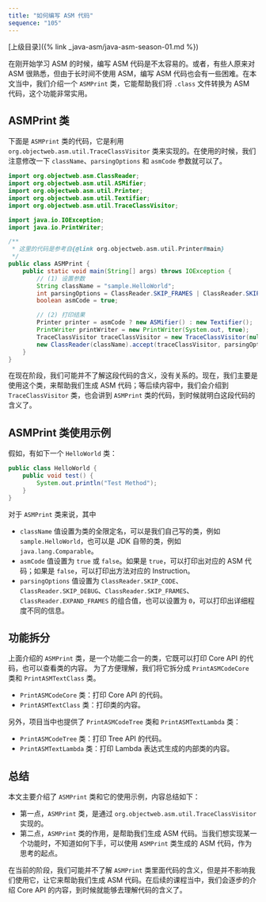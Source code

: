 ```yaml
---
title: "如何编写 ASM 代码"
sequence: "105"
---
```


[上级目录]({% link _java-asm/java-asm-season-01.md %})

在刚开始学习 ASM 的时候，编写 ASM 代码是不太容易的。或者，有些人原来对 ASM 很熟悉，但由于长时间不使用 ASM，编写 ASM 代码也会有一些困难。在本文当中，我们介绍一个 `ASMPrint` 类，它能帮助我们将 `.class` 文件转换为 ASM 代码，这个功能非常实用。

## ASMPrint 类

下面是 `ASMPrint` 类的代码，它是利用 `org.objectweb.asm.util.TraceClassVisitor` 类来实现的。在使用的时候，我们注意修改一下 `className`、`parsingOptions` 和 `asmCode` 参数就可以了。

```java
import org.objectweb.asm.ClassReader;
import org.objectweb.asm.util.ASMifier;
import org.objectweb.asm.util.Printer;
import org.objectweb.asm.util.Textifier;
import org.objectweb.asm.util.TraceClassVisitor;

import java.io.IOException;
import java.io.PrintWriter;

/**
 * 这里的代码是参考自{@link org.objectweb.asm.util.Printer#main}
 */
public class ASMPrint {
    public static void main(String[] args) throws IOException {
        // (1) 设置参数
        String className = "sample.HelloWorld";
        int parsingOptions = ClassReader.SKIP_FRAMES | ClassReader.SKIP_DEBUG;
        boolean asmCode = true;

        // (2) 打印结果
        Printer printer = asmCode ? new ASMifier() : new Textifier();
        PrintWriter printWriter = new PrintWriter(System.out, true);
        TraceClassVisitor traceClassVisitor = new TraceClassVisitor(null, printer, printWriter);
        new ClassReader(className).accept(traceClassVisitor, parsingOptions);
    }
}
```
   
在现在阶段，我们可能并不了解这段代码的含义，没有关系的。现在，我们主要是使用这个类，来帮助我们生成 ASM 代码；等后续内容中，我们会介绍到 `TraceClassVisitor` 类，也会讲到 `ASMPrint` 类的代码，到时候就明白这段代码的含义了。

## ASMPrint 类使用示例

假如，有如下一个 `HelloWorld` 类：

```java
public class HelloWorld {
    public void test() {
        System.out.println("Test Method");
    }
}
```

对于 `ASMPrint` 类来说，其中

- `className` 值设置为类的全限定名，可以是我们自己写的类，例如 `sample.HelloWorld`，也可以是 JDK 自带的类，例如 `java.lang.Comparable`。
- `asmCode` 值设置为 `true` 或 `false`。如果是 `true`，可以打印出对应的 ASM 代码；如果是 `false`，可以打印出方法对应的 Instruction。
- `parsingOptions` 值设置为 `ClassReader.SKIP_CODE`、`ClassReader.SKIP_DEBUG`、`ClassReader.SKIP_FRAMES`、`ClassReader.EXPAND_FRAMES` 的组合值，也可以设置为 `0`，可以打印出详细程度不同的信息。

## 功能拆分

上面介绍的 `ASMPrint` 类，是一个功能二合一的类，它既可以打印 Core API 的代码，也可以查看类的内容。
为了方便理解，我们将它拆分成 `PrintASMCodeCore` 类和 `PrintASMTextClass` 类。

- `PrintASMCodeCore` 类：打印 Core API 的代码。
- `PrintASMTextClass` 类：打印类的内容。

另外，项目当中也提供了 `PrintASMCodeTree` 类和 `PrintASMTextLambda` 类：

- `PrintASMCodeTree` 类：打印 Tree API 的代码。
- `PrintASMTextLambda` 类：打印 Lambda 表达式生成的内部类的内容。

## 总结

本文主要介绍了 `ASMPrint` 类和它的使用示例，内容总结如下：

- 第一点，`ASMPrint` 类，是通过 `org.objectweb.asm.util.TraceClassVisitor` 实现的。
- 第二点，`ASMPrint` 类的作用，是帮助我们生成 ASM 代码。当我们想实现某一个功能时，不知道如何下手，可以使用 `ASMPrint` 类生成的 ASM 代码，作为思考的起点。

在当前的阶段，我们可能并不了解 `ASMPrint` 类里面代码的含义，但是并不影响我们使用它，让它来帮助我们生成 ASM 代码。在后续的课程当中，我们会逐步的介绍 Core API 的内容，到时候就能够去理解代码的含义了。
